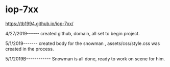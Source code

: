 # iop-7xx

 https://tb1994.github.io/iop-7xx/

 4/27/2019------ created github, domain, all set to begin project.
 
5/1/2019------- created body for the snowman , assets/css/style.css was created in the process.

5/1/2019B------------ Snowman is all done, ready to work on scene for him.